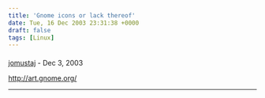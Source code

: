 ```yaml
---
title: 'Gnome icons or lack thereof'
date: Tue, 16 Dec 2003 23:31:38 +0000
draft: false
tags: [Linux]
---
```



#### 
[jomustaj]( "") - <time datetime="2003-12-17 05:40:41">Dec 3, 2003</time>

http://art.gnome.org/
<hr />
